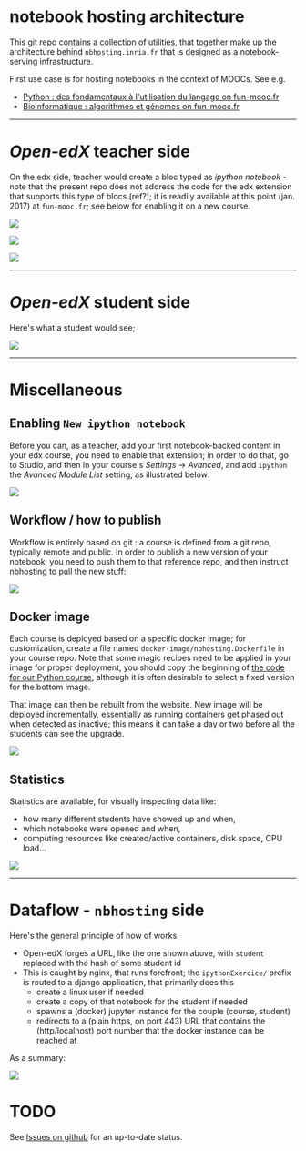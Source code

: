# notebook hosting architecture

This git repo contains a collection of utilities, that together make up the architecture behind `nbhosting.inria.fr` that is designed as a notebook-serving infrastructure.

First use case is for hosting notebooks in the context of MOOCs. See e.g.

* [Python : des fondamentaux à l'utilisation du langage on fun-mooc.fr](https://www.fun-mooc.fr/courses/inria/41001S03/session03/about)
* [Bioinformatique : algorithmes et génomes on fun-mooc.fr](https://www.fun-mooc.fr/courses/inria/41003S02/session02/about)

******

# *Open-edX* teacher side

On the edx side, teacher would create a bloc typed as *ipython notebook* - note that the present repo does not address the code for the edx extension that supports this type of blocs (ref?); it is readily available at this point (jan. 2017) at `fun-mooc.fr`; see below for enabling it on a new course.

![](docs/edx-bloc.png)

![](docs/edx-notebook.png)

![](docs/edx-details.png)

******

# *Open-edX* student side

Here's what a student would see;

![](docs/edx-student.png)

******

# Miscellaneous

## Enabling `New ipython notebook`

Before you can, as a teacher, add your first notebook-backed content in your edx
course, you need to enable that extension; in order to do that, go to Studio,
and then in your course's *Settings* → *Avanced*, and add `ipython` the *Avanced
Module List* setting, as illustrated below:

![](docs/edx-enable-ipython.png)

## Workflow / how to publish

Workflow is entirely based on git : a course is defined from a git repo, typically remote and public. In order to publish a new version of your notebook, you need to push them to that reference repo, and then instruct nbhosting to pull the new stuff:

![](docs/nbhosting-git-pull.png)

## Docker image

Each course is deployed based on a specific docker image; for customization,
create a file named `docker-image/nbhosting.Dockerfile` in your course repo.
Note that some magic recipes need to be applied in your image for proper
deployment, you should copy the beginning of [the code for our Python
course](https://github.com/parmentelat/flotpython/blob/master/docker-image/nbhosting.Dockerfile),
although it is often desirable to select a fixed version for the bottom image.

That image can then be rebuilt from the website. New image will be deployed
incrementally, essentially as running containers get phased out when detected as
inactive; this means it can take a day or two before all the students can see
the upgrade.

![](docs/nbhosting-rebuild-image.png)


## Statistics

Statistics are available, for visually inspecting data like:
* how many different students have showed up and when,
* which notebooks were opened and when,
* computing resources like created/active containers, disk space, CPU load...

![](docs/nbhosting-stats.png)


******

# Dataflow - `nbhosting` side

Here's the general principle of how of works

* Open-edX forges a URL, like the one shown above, with `student` replaced with the hash of some student id
* This is caught by nginx, that runs forefront; the `ipythonExercice/` prefix is routed to a django application, that primarily does this
  * create a linux user if needed
  * create a copy of that notebook for the student if needed
  * spawns a (docker) jupyter instance for the couple (course, student)
  * redirects to a (plain https, on port 443) URL that contains the (http/localhost) port number that the docker instance can be reached at

As a summary:

![](docs/architecture.png)



# TODO

See [Issues on github](https://github.com/parmentelat/nbhosting/issues) for an up-to-date status.
